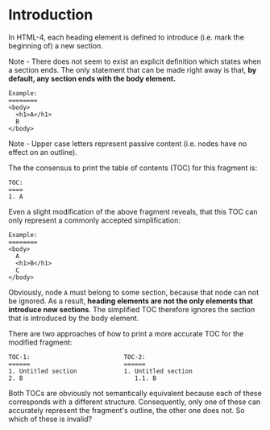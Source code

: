 
# Introduction

In HTML-4, each heading element is defined to introduce
(i.e. mark the beginning of) a new section.

Note - There does not seem to exist an explicit definition which states when a
section ends. The only statement that can be made right away is that,
**by default, any section ends with the body element.**

```
Example:
========
<body>
  <h1>A</h1>
  B
</body>
```

Note - Upper case letters represent passive content
(i.e. nodes have no effect on an outline).

The the consensus to print the table of contents (TOC) for this fragment is:

```
TOC:
====
1. A
```

Even a slight modification of the above fragment reveals, that this TOC can
only represent a commonly accepted simplification:

```
Example:
========
<body>
  A
  <h1>B</h1>
  C
</body>
```

Obviously, node `A` must belong to some section, because that node can not
be ignored. As a result, **heading elements are not the only elements that
introduce new sections**. The simplified TOC therefore ignores the section
that is introduced by the body element.

There are two approaches of how to print a more accurate TOC for the
modified fragment:

```
TOC-1:                          TOC-2:
======                          ======
1. Untitled section             1. Untitled section
2. B                               1.1. B
```

Both TOCs are obviously not semantically equivalent because each of these
corresponds with a different structure. Consequently, only one of these
can accurately represent the fragment's outline, the other one does not.
So which of these is invalid?
